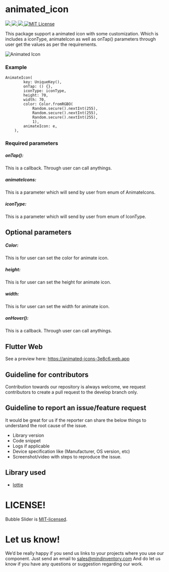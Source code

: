  # animated_icon

<a href="https://developer.android.com" style="pointer-events: stroke;" target="_blank">
<img src="https://img.shields.io/badge/platform-android-blue">
</a>
<a href="https://developer.apple.com/ios/" style="pointer-events: stroke;" target="_blank">
<img src="https://img.shields.io/badge/platform-iOS-blue">
</a>
<a href="" style="pointer-events: stroke;" target="_blank">
<img src="https://img.shields.io/badge/platform-web-blue">
</a>
<a href="https://opensource.org/licenses/MIT"><img src="https://img.shields.io/badge/license-MIT-purple.svg" alt="MIT License"></a>

This package support a animated icon with some customization. Which is includes a iconType, animateIcon as well as onTap() parameters through user get the values as per the requirements.

![Animated Icon](https://github.com/mi-ghanshyam/animated_icons/blob/master/assets/demo.png)

### Example
    AnimateIcon(
            key: UniqueKey(),
            onTap: () {},
            iconType: iconType,
            height: 70,
            width: 70,
            color: Color.fromRGBO(
                Random.secure().nextInt(255),
                Random.secure().nextInt(255),
                Random.secure().nextInt(255),
                1),
            animateIcon: e,
        ),

### Required parameters

##### onTap():
This is a callback. Through user can call anythings.

##### animateIcons:
This is a parameter which will send by user from enum of AnimateIcons.

##### iconType:
This is a parameter which will send by user from enum of IconType.


## Optional parameters

##### Color:
This is for user can set the color for animate icon.

##### height:
This is for user can set the height for animate icon.

##### width:
This is for user can set the width for animate icon.

##### onHover():
This is a callback. Through user can call anythings.

## Flutter Web

See a preview here: https://animated-icons-3e8c6.web.app

## Guideline for contributors
Contribution towards our repository is always welcome, we request contributors to create a pull request to the develop branch only.

## Guideline to report an issue/feature request
It would be great for us if the reporter can share the below things to understand the root cause of the issue.
- Library version
- Code snippet
- Logs if applicable
- Device specification like (Manufacturer, OS version, etc)
- Screenshot/video with steps to reproduce the issue.

## Library used
- [lottie](https://pub.dev/packages/lottie "lottie")

# LICENSE!
Bubble Slider is [MIT-licensed](https://github.com/mi-ghanshyam/animated_icons/blob/master/LICENSE "MIT-licensed").

# Let us know!
We’d be really happy if you send us links to your projects where you use our component. Just send an email to sales@mindinventory.com And do let us know if you have any questions or suggestion regarding our work.